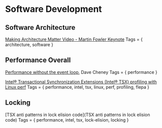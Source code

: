 # Software Development

## Software Architecture

[Making Architecture Matter Video - Martin Fowler Keynote](https://www.youtube.com/watch?v=DngAZyWMGR0)
Tags = { architecture, software }

## Performance Overall

[Performance without the event loop](http://dave.cheney.net/2015/08/08/performance-without-the-event-loop), Dave Cheney
Tags = { performance }


[Intel® Transactional Synchronization Extensions (Intel® TSX) profiling with Linux perf](https://software.intel.com/en-us/blogs/2013/05/03/intelr-transactional-synchronization-extensions-intelr-tsx-profiling-with-linux-0)
Tags = { performance, intel, tsx, linux, perf, profiling, flepa  }

## Locking

[TSX anti patterns in lock elision code](TSX anti patterns in lock elision code)
Tags = { performance, intel, tsx, lock-elision, locking  }
